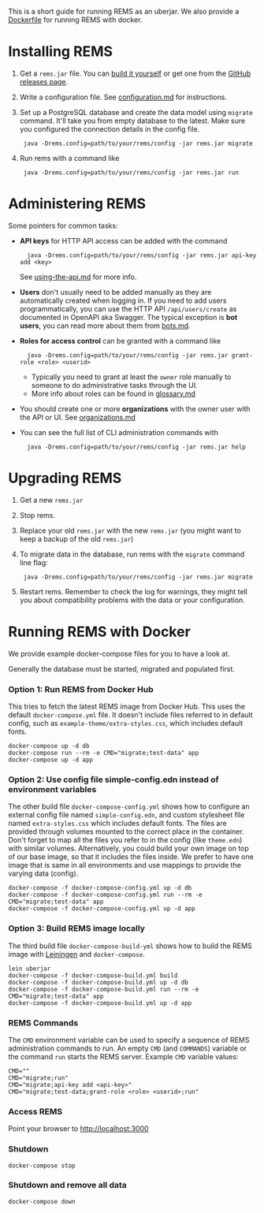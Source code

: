 This is a short guide for running REMS as an uberjar. We also provide a [Dockerfile](../Dockerfile) for running REMS with docker.

# Installing REMS

1. Get a `rems.jar` file. You can [build it yourself](development.md) or get one from the [GitHub releases page](https://github.com/CSCfi/rems/releases).
1. Write a configuration file. See [configuration.md](configuration.md) for instructions.
1. Set up a PostgreSQL database and create the data model using `migrate` command.
   It'll take you from empty database to the latest. Make sure you configured the connection details in the config file.

        java -Drems.config=path/to/your/rems/config -jar rems.jar migrate
1. Run rems with a command like

        java -Drems.config=path/to/your/rems/config -jar rems.jar run

# Administering REMS

Some pointers for common tasks:

- **API keys** for HTTP API access can be added with the command

        java -Drems.config=path/to/your/rems/config -jar rems.jar api-key add <key>

  See [using-the-api.md](using-the-api.md) for more info.
- **Users** don't usually need to be added manually as they are automatically created when logging in.
  If you need to add users programmatically, you can use the HTTP API `/api/users/create` as documented in OpenAPI aka Swagger.
  The typical exception is **bot users**, you can read more about them from [bots.md](bots.md).
- **Roles for access control** can be granted with a command like

        java -Drems.config=path/to/your/rems/config -jar rems.jar grant-role <role> <userid>

  - Typically you need to grant at least the `owner` role manually to someone to do administrative tasks through the UI.
  - More info about roles can be found in [glossary.md](glossary.md)
- You should create one or more **organizations** with the owner user with the API or UI. See [organizations.md](organizations.md)
- You can see the full list of CLI administration commands with

        java -Drems.config=path/to/your/rems/config -jar rems.jar help

# Upgrading REMS

1. Get a new `rems.jar`
1. Stop rems.
1. Replace your old `rems.jar` with the new `rems.jar` (you might want to keep a backup of the old `rems.jar`)
1. To migrate data in the database, run rems with the `migrate` command line flag:

        java -Drems.config=path/to/your/rems/config -jar rems.jar migrate

1. Restart rems. Remember to check the log for warnings, they might tell you about compatibility problems with the data or your configuration.

# Running REMS with Docker

We provide example docker-compose files for you to have a look at. 

Generally the database must be started, migrated and populated first.

### Option 1: Run REMS from Docker Hub

This tries to fetch the latest REMS image from Docker Hub. This uses the default `docker-compose.yml` file. It doesn't include files referred to in default config, such as `example-theme/extra-styles.css`, which includes default fonts.

    docker-compose up -d db
    docker-compose run --rm -e CMD="migrate;test-data" app
    docker-compose up -d app
    
### Option 2: Use config file simple-config.edn instead of environment variables

The other build file `docker-compose-config.yml` shows how to configure an external config file named `simple-config.edn`, and custom stylesheet file named `extra-styles.css` which includes default fonts. The files are provided through volumes mounted to the correct place in the container. Don't forget to map all the files you refer to in the config (like `theme.edn`) with similar volumes. Alternatively, you could build your own image on top of our base image, so that it includes the files inside. We prefer to have one image that is same in all environments and use mappings to provide the varying data (config).

    docker-compose -f docker-compose-config.yml up -d db
    docker-compose -f docker-compose-config.yml run --rm -e CMD="migrate;test-data" app
    docker-compose -f docker-compose-config.yml up -d app

### Option 3: Build REMS image locally

The third build file `docker-compose-build-yml` shows how to build the REMS image with [Leiningen](https://leiningen.org/) and `docker-compose`.

    lein uberjar
    docker-compose -f docker-compose-build.yml build
    docker-compose -f docker-compose-build.yml up -d db
    docker-compose -f docker-compose-build.yml run --rm -e CMD="migrate;test-data" app
    docker-compose -f docker-compose-build.yml up -d app

### REMS Commands
The `CMD` environment variable can be used to specify a sequence of REMS administration commands to run. An empty `CMD` (and `COMMANDS`) variable or the command `run` starts the REMS server. Example `CMD` variable values:

    CMD=""
    CMD="migrate;run"
    CMD="migrate;api-key add <api-key>"
    CMD="migrate;test-data;grant-role <role> <userid>;run"

### Access REMS

Point your browser to <http://localhost:3000>

### Shutdown

    docker-compose stop

### Shutdown and remove all data

    docker-compose down
